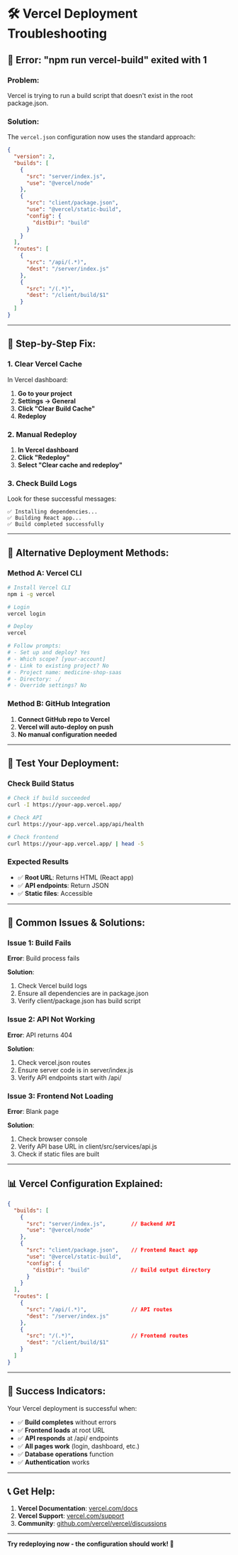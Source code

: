 # 🛠️ Vercel Deployment Troubleshooting

## 🚨 **Error: "npm run vercel-build" exited with 1**

### **Problem:**
Vercel is trying to run a build script that doesn't exist in the root package.json.

### **Solution:**
The `vercel.json` configuration now uses the standard approach:

```json
{
  "version": 2,
  "builds": [
    {
      "src": "server/index.js",
      "use": "@vercel/node"
    },
    {
      "src": "client/package.json",
      "use": "@vercel/static-build",
      "config": {
        "distDir": "build"
      }
    }
  ],
  "routes": [
    {
      "src": "/api/(.*)",
      "dest": "/server/index.js"
    },
    {
      "src": "/(.*)",
      "dest": "/client/build/$1"
    }
  ]
}
```

---

## 🔧 **Step-by-Step Fix:**

### **1. Clear Vercel Cache**
In Vercel dashboard:
1. **Go to your project**
2. **Settings → General**
3. **Click "Clear Build Cache"**
4. **Redeploy**

### **2. Manual Redeploy**
1. **In Vercel dashboard**
2. **Click "Redeploy"**
3. **Select "Clear cache and redeploy"**

### **3. Check Build Logs**
Look for these successful messages:
```
✅ Installing dependencies...
✅ Building React app...
✅ Build completed successfully
```

---

## 🚀 **Alternative Deployment Methods:**

### **Method A: Vercel CLI**
```bash
# Install Vercel CLI
npm i -g vercel

# Login
vercel login

# Deploy
vercel

# Follow prompts:
# - Set up and deploy? Yes
# - Which scope? [your-account]
# - Link to existing project? No
# - Project name: medicine-shop-saas
# - Directory: ./
# - Override settings? No
```

### **Method B: GitHub Integration**
1. **Connect GitHub repo to Vercel**
2. **Vercel will auto-deploy on push**
3. **No manual configuration needed**

---

## 🧪 **Test Your Deployment:**

### **Check Build Status**
```bash
# Check if build succeeded
curl -I https://your-app.vercel.app/

# Check API
curl https://your-app.vercel.app/api/health

# Check frontend
curl https://your-app.vercel.app/ | head -5
```

### **Expected Results**
- ✅ **Root URL**: Returns HTML (React app)
- ✅ **API endpoints**: Return JSON
- ✅ **Static files**: Accessible

---

## 🎯 **Common Issues & Solutions:**

### **Issue 1: Build Fails**
**Error**: Build process fails

**Solution**:
1. Check Vercel build logs
2. Ensure all dependencies are in package.json
3. Verify client/package.json has build script

### **Issue 2: API Not Working**
**Error**: API returns 404

**Solution**:
1. Check vercel.json routes
2. Ensure server code is in server/index.js
3. Verify API endpoints start with /api/

### **Issue 3: Frontend Not Loading**
**Error**: Blank page

**Solution**:
1. Check browser console
2. Verify API base URL in client/src/services/api.js
3. Check if static files are built

---

## 📊 **Vercel Configuration Explained:**

```json
{
  "builds": [
    {
      "src": "server/index.js",        // Backend API
      "use": "@vercel/node"
    },
    {
      "src": "client/package.json",    // Frontend React app
      "use": "@vercel/static-build",
      "config": {
        "distDir": "build"             // Build output directory
      }
    }
  ],
  "routes": [
    {
      "src": "/api/(.*)",              // API routes
      "dest": "/server/index.js"
    },
    {
      "src": "/(.*)",                  // Frontend routes
      "dest": "/client/build/$1"
    }
  ]
}
```

---

## 🎉 **Success Indicators:**

Your Vercel deployment is successful when:

- ✅ **Build completes** without errors
- ✅ **Frontend loads** at root URL
- ✅ **API responds** at /api/ endpoints
- ✅ **All pages work** (login, dashboard, etc.)
- ✅ **Database operations** function
- ✅ **Authentication** works

---

## 📞 **Get Help:**

1. **Vercel Documentation**: [vercel.com/docs](https://vercel.com/docs)
2. **Vercel Support**: [vercel.com/support](https://vercel.com/support)
3. **Community**: [github.com/vercel/vercel/discussions](https://github.com/vercel/vercel/discussions)

---

**Try redeploying now - the configuration should work! 🚀** 
